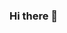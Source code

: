 ### Hi there 👋

<!--
**charchitmangal/charchitmangal** is a ✨ _special_ ✨ repository because its `README.md` (this file) appears on your GitHub profile.

Here are some ideas to get you started:

- 🔭 I’m currently exploring different domains
- 🌱 I’m currently learning machine learning and full-stack development(Mern)
- 📫 How to reach me: Instagram - @mcharchit
- 😄 Pronouns: he/him

